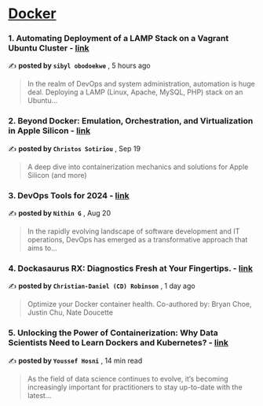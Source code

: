 
<h1><a href=https://medium.com/tag/docker/recommended target="_blank" rel="noopener noreferrer">Docker</a></h1>
<h3>1. Automating Deployment of a LAMP Stack on a Vagrant Ubuntu Cluster - <a href=https://medium.com/@sibylnkaechi/automating-deployment-of-a-lamp-stack-on-a-vagrant-ubuntu-cluster-fd48c0119063?source=tag_recommended_feed---------0-84----------docker----------19adfde4_5d1a_4ef9_b87a_a6ae60863216------- target="_blank" rel="noopener noreferrer">link</a></h3>

✍️ **posted by `sibyl obodoekwe`** <date> , 5 hours ago</date>

<blockquote>In the realm of DevOps and system administration, automation is huge deal. Deploying a LAMP (Linux, Apache, MySQL, PHP) stack on an Ubuntu…</blockquote>

<h3>2. Beyond Docker: Emulation, Orchestration, and Virtualization in Apple Silicon - <a href=https://medium.com/itnext/beyond-docker-emulation-orchestration-and-virtualization-in-apple-silicon-34011259cd91?source=tag_recommended_feed---------1-107----------docker----------19adfde4_5d1a_4ef9_b87a_a6ae60863216------- target="_blank" rel="noopener noreferrer">link</a></h3>

✍️ **posted by `Christos Sotiriou`** <date> , Sep 19</date>

<blockquote>A deep dive into containerization mechanics and solutions for Apple Silicon (and more)</blockquote>

<h3>3. DevOps Tools for 2024 - <a href=https://medium.com/@nithinguruswamy/devops-tools-for-2024-40112e1e657c?source=tag_recommended_feed---------2-85----------docker----------19adfde4_5d1a_4ef9_b87a_a6ae60863216------- target="_blank" rel="noopener noreferrer">link</a></h3>

✍️ **posted by `Nithin G`** <date> , Aug 20</date>

<blockquote>In the rapidly evolving landscape of software development and IT operations, DevOps has emerged as a transformative approach that aims to…</blockquote>

<h3>4. Dockasaurus RX: Diagnostics Fresh at Your Fingertips. - <a href=https://medium.com/@hommesweethomme/dockasaurus-rx-diagnostics-fresh-at-your-fingertips-df6cb5e8c65b?source=tag_recommended_feed---------3-84----------docker----------19adfde4_5d1a_4ef9_b87a_a6ae60863216------- target="_blank" rel="noopener noreferrer">link</a></h3>

✍️ **posted by `Christian-Daniel (CD) Robinson`** <date> , 1 day ago</date>

<blockquote>Optimize your Docker container health.
Co-authored by: Bryan Choe, Justin Chu, Nate Doucette</blockquote>

<h3>5. Unlocking the Power of Containerization: Why Data Scientists Need to Learn Dockers and Kubernetes? - <a href=https://medium.com/gitconnected/unlocking-the-power-of-containerization-why-data-scientists-need-to-learn-dockers-and-kubernetes-b112456c62fc?source=tag_recommended_feed---------4-107----------docker----------19adfde4_5d1a_4ef9_b87a_a6ae60863216------- target="_blank" rel="noopener noreferrer">link</a></h3>

✍️ **posted by `Youssef Hosni`** <date> , 14 min read</date>

<blockquote>As the field of data science continues to evolve, it’s becoming increasingly important for practitioners to stay up-to-date with the latest…</blockquote>

